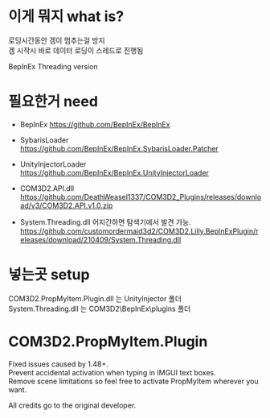 # 이게 뭐지 what is?

로딩시간동안 겜이 멈추는걸 방지  
겜 시작시 바로 데이터 로딩이 스레드로 진행됨  

BepInEx Threading version  

# 필요한거 need

- BepInEx https://github.com/BepInEx/BepInEx  
- SybarisLoader https://github.com/BepInEx/BepInEx.SybarisLoader.Patcher  
- UnityInjectorLoader https://github.com/BepInEx/BepInEx.UnityInjectorLoader  

- COM3D2.API.dll  https://github.com/DeathWeasel1337/COM3D2_Plugins/releases/download/v3/COM3D2.API.v1.0.zip
- System.Threading.dll  어지간하면 탐색기에서 발견 가능. https://github.com/customordermaid3d2/COM3D2.Lilly.BepInExPlugin/releases/download/210409/System.Threading.dll


# 넣는곳 setup

COM3D2.PropMyItem.Plugin.dll 는 UnityInjector 폴더  
System.Threading.dll 는 COM3D2\BepInEx\plugins 폴더  


# COM3D2.PropMyItem.Plugin

Fixed issues caused by 1.48+.  
Prevent accidental activation when typing in IMGUI text boxes.  
Remove scene limitations so feel free to activate PropMyItem wherever you want.  

All credits go to the original developer.
